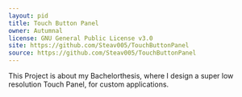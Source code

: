 ```yaml
---
layout: pid
title: Touch Button Panel
owner: Autumnal
license: GNU General Public License v3.0
site: https://github.com/Steav005/TouchButtonPanel
source: https://github.com/Steav005/TouchButtonPanel
---
```

This Project is about my Bachelorthesis, where I design a super low resolution Touch Panel, for custom applications.